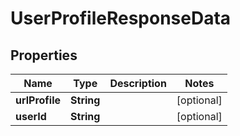 

# UserProfileResponseData

## Properties

Name | Type | Description | Notes
------------ | ------------- | ------------- | -------------
**urlProfile** | **String** |  |  [optional]
**userId** | **String** |  |  [optional]



